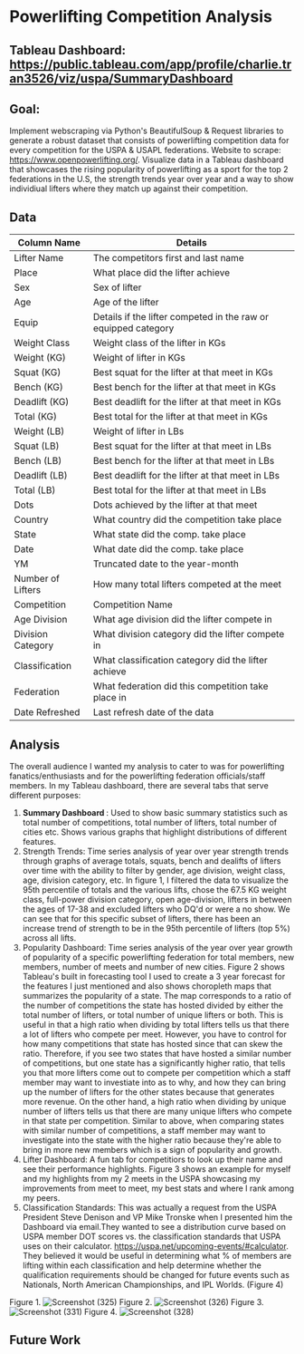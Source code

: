 # Powerlifting Competition Analysis
## Tableau Dashboard: https://public.tableau.com/app/profile/charlie.tran3526/viz/uspa/SummaryDashboard

## Goal: 
Implement webscraping via Python's BeautifulSoup & Request libraries to generate a robust dataset that consists of powerlifting competition data for every competition for the USPA & USAPL federations. Website to scrape: https://www.openpowerlifting.org/. Visualize data in a Tableau dashboard that showcases the rising popularity of powerlifting as a sport for the top 2 federations in the U.S, the strength trends year over year and a way to show individiual lifters where they match up against their competition. 

## Data
Column Name| Details | 
---|---|
Lifter Name| The competitors first and last name |
Place | What place did the lifter achieve|
Sex | Sex of lifter |
Age | Age of the lifter |
Equip | Details if the lifter competed in the raw or equipped category|
Weight Class | Weight class of the lifter in KGs |
Weight (KG) | Weight of lifter in KGs |
Squat (KG) | Best squat for the lifter at that meet in KGs|
Bench (KG) | Best bench for the lifter at that meet in KGs |
Deadlift (KG) | Best deadlift for the lifter at that meet in KGs |
Total (KG) | Best total for the lifter at that meet in KGs |
Weight (LB) | Weight of lifter in LBs |
Squat (LB) | Best squat for the lifter at that meet in LBs|
Bench (LB) | Best bench for the lifter at that meet in LBs |
Deadlift (LB) | Best deadlift for the lifter at that meet in LBs |
Total (LB) | Best total for the lifter at that meet in LBs |
Dots | Dots achieved by the lifter at that meet |
Country | What country did the competition take place|
State | What state did the comp. take place |
Date | What date did the comp. take place |
YM | Truncated date to the year-month |
Number of Lifters | How many total lifters competed at the meet |
Competition | Competition Name|
Age Division | What age division did the lifter compete in |
Division Category | What division category did the lifter compete in|
Classification | What classification category did the lifter achieve |
Federation | What federation did this competition take place in |
Date Refreshed | Last refresh date of the data |

## Analysis
The overall audience I wanted my analysis to cater to was for powerlifting fanatics/enthusiasts and for the powerlifting federation officials/staff members. In my Tableau dashboard, there are several tabs that serve different purposes:
1. <b> Summary Dashboard </b>: Used to show basic summary statistics such as total number of competitions, total number of lifters, total number of cities etc. Shows various graphs that highlight distributions of different features. 
2. Strength Trends: Time series analysis of year over year strength trends through graphs of average totals, squats, bench and dealifts of lifters over time with the ability to filter by gender, age division, weight class, age, division category, etc. In figure 1, I filtered the data to visualize the 95th percentile of totals and the various lifts, chose the 67.5 KG weight class, full-power division category, open age-division, lifters in between the ages of 17-38 and excluded lifters who DQ'd or were a no show. We can see that for this specific subset of lifters, there has been an increase trend of strength to be in the 95th percentile of lifters (top 5%) across all lifts.
3. Popularity Dashboard: Time series analysis of the year over year growth of popularity of a specific powerlifting federation for total members, new members, number of meets and number of new cities. Figure 2 shows Tableau's built in forecasting tool I used to create a 3 year forecast for the features I just mentioned and also shows choropleth maps that summarizes the popularity of a state. The map corresponds to a ratio of the number of competitions the state has hosted divided by either the total number of lifters, or total number of unique lifters or both. This is useful in that a high ratio when dividing by total lifters tells us that there a lot of lifters who compete per meet. However, you have to control for how many competitions that state has hosted since that can skew the ratio. Therefore, if you see two states that have hosted a similar number of competitions, but one state has a significantly higher ratio, that tells you that more lifters come out to compete per competition which a staff member may want to investiate into as to why, and how they can bring up the number of lifters for the other states because that generates more revenue. On the other hand, a high ratio when dividing by unique number of lifters tells us that there are many unique lifters who compete in that state per competition. Similar to above, when comparing states with similar number of competitions, a staff member may want to investigate into the state with the higher ratio because they're able to bring in more new members which is a sign of popularity and growth.
4. Lifter Dashboard: A fun tab for competitiors to look up their name and see their performance highlights. Figure 3 shows an example for myself and my highlights from my 2 meets in the USPA showcasing my improvements from meet to meet, my best stats and where I rank among my peers. 
5. Classification Standards: This was actually a request from the USPA President Steve Denison and VP Mike Tronske when I presented him the Dashboard via email.They wanted to see a distribution curve based on USPA member DOT scores vs. the classification standards that USPA uses on their calculator. https://uspa.net/upcoming-events/#calculator. They believed it would be useful in determining what % of members are lifting within each classification and help determine whether the qualification requirements should be changed for future events such as Nationals, North American Championships, and IPL Worlds. (Figure 4)

Figure 1.
![Screenshot (325)](https://github.com/ctran2320/powerlifting/assets/133697095/08ab6013-608b-4c3b-b010-7a57804438bc)
Figure 2. 
![Screenshot (326)](https://github.com/ctran2320/powerlifting/assets/133697095/f8c42129-9ee8-42b9-867a-b63036509a55)
Figure 3.
![Screenshot (331)](https://github.com/ctran2320/powerlifting/assets/133697095/0fafa90c-5725-404e-844f-ac898640c342)
Figure 4. 
![Screenshot (328)](https://github.com/ctran2320/powerlifting/assets/133697095/8f1dbf63-6e94-41ec-bf15-dd8227e1fdaa)



## Future Work
